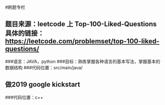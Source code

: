 ﻿#刷题专栏
## 题目来源：leetcode 上  Top-100-Liked-Questions 具体的链接：https://leetcode.com/problemset/top-100-liked-questions/
###语言：JAVA，python
###目标：熟练掌握各种语言的基本写法，掌握基本的数据结构
###代码位置：src/main/java/
## 做2019 google kickstart
###代码位置：c++
